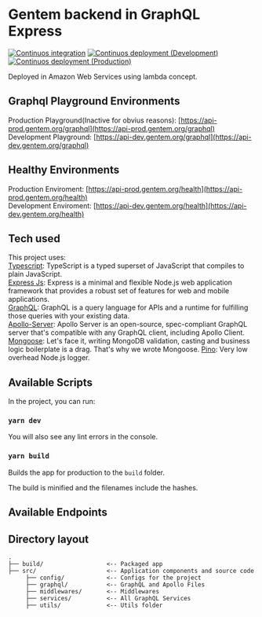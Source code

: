 # Gentem backend in GraphQL Express

[![Continuos integration](https://github.com/GentemProject/backend/actions/workflows/ci.yml/badge.svg)](https://github.com/GentemProject/backend/actions/workflows/ci.yml)
[![Continuos deployment (Development)](https://github.com/GentemProject/backend/actions/workflows/cd-dev.yml/badge.svg?branch=dev)](https://github.com/GentemProject/backend/actions/workflows/cd-dev.yml)
[![Continuos deployment (Production)](https://github.com/GentemProject/backend/actions/workflows/cd-prod.yml/badge.svg?branch=master)](https://github.com/GentemProject/backend/actions/workflows/cd-prod.yml)

Deployed in Amazon Web Services using lambda concept.

## Graphql Playground Environments

Production Playground(Inactive for obvius reasons): [https://api-prod.gentem.org/graphql](https://api-prod.gentem.org/graphql)<br />
Development Playground: [https://api-dev.gentem.org/graphql](https://api-dev.gentem.org/graphql)

## Healthy Environments

Production Enviroment: [https://api-prod.gentem.org/health](https://api-prod.gentem.org/health)<br />
Development Enviroment: [https://api-dev.gentem.org/health](https://api-dev.gentem.org/health)

## Tech used

This project uses:<br />
[Typescript](https://www.typescriptlang.org/): TypeScript is a typed superset of JavaScript that compiles to plain JavaScript.<br />
[Express Js](https://www.express.com/): Express is a minimal and flexible Node.js web application framework that provides a robust set of features for web and mobile applications.<br />
[GraphQL](https://graphql.org/): GraphQL is a query language for APIs and a runtime for fulfilling those queries with your existing data.<br />
[Apollo-Server](https://www.apollographql.com/docs/apollo-server/): Apollo Server is an open-source, spec-compliant GraphQL server that's compatible with any GraphQL client, including Apollo Client.
[Mongoose](https://mongoosejs.com/): Let's face it, writing MongoDB validation, casting and business logic boilerplate is a drag. That's why we wrote Mongoose.
[Pino](https://github.com/pinojs/pino): Very low overhead Node.js logger.

## Available Scripts

In the project, you can run:

### `yarn dev`

You will also see any lint errors in the console.

### `yarn build`

Builds the app for production to the `build` folder.<br />

The build is minified and the filenames include the hashes.<br />

## Available Endpoints

## Directory layout

```
.
├── build/                  <-- Packaged app
├── src/                    <-- Application components and source code
     ├── config/            <-- Configs for the project
     ├── graphql/           <-- GraphQL and Apollo Files
     ├── middlewares/       <-- Middlewares
     ├── services/          <-- All GraphQL Services
     ├── utils/             <-- Utils folder
```
